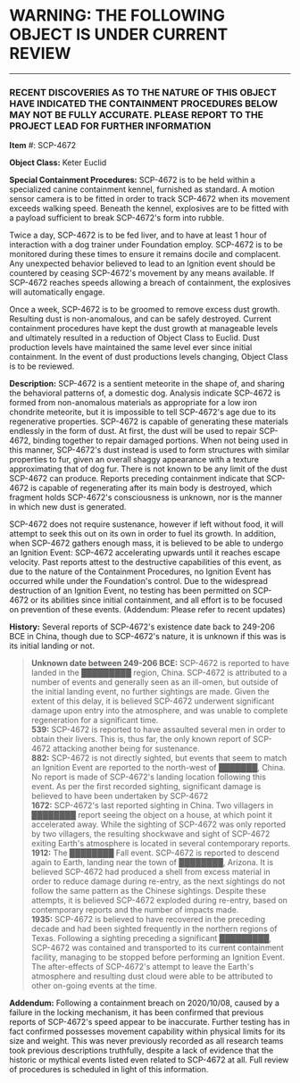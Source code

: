   

WARNING: THE FOLLOWING OBJECT IS UNDER CURRENT REVIEW
=====================================================

* * *

### RECENT DISCOVERIES AS TO THE NATURE OF THIS OBJECT HAVE INDICATED THE CONTAINMENT PROCEDURES BELOW MAY NOT BE FULLY ACCURATE. PLEASE REPORT TO THE PROJECT LEAD FOR FURTHER INFORMATION

**Item** #: SCP-4672

**Object Class:** Keter Euclid

**Special Containment Procedures:** SCP-4672 is to be held within a specialized canine containment kennel, furnished as standard. A motion sensor camera is to be fitted in order to track SCP-4672 when its movement exceeds walking speed. Beneath the kennel, explosives are to be fitted with a payload sufficient to break SCP-4672's form into rubble.

Twice a day, SCP-4672 is to be fed liver, and to have at least 1 hour of interaction with a dog trainer under Foundation employ. SCP-4672 is to be monitored during these times to ensure it remains docile and complacent. Any unexpected behavior believed to lead to an Ignition event should be countered by ceasing SCP-4672's movement by any means available. If SCP-4672 reaches speeds allowing a breach of containment, the explosives will automatically engage.

Once a week, SCP-4672 is to be groomed to remove excess dust growth. Resulting dust is non-anomalous, and can be safely destroyed. Current containment procedures have kept the dust growth at manageable levels and ultimately resulted in a reduction of Object Class to Euclid. Dust production levels have maintained the same level ever since initial containment. In the event of dust productions levels changing, Object Class is to be reviewed.

**Description:** SCP-4672 is a sentient meteorite in the shape of, and sharing the behavioral patterns of, a domestic dog. Analysis indicate SCP-4672 is formed from non-anomalous materials as appropriate for a low iron chondrite meteorite, but it is impossible to tell SCP-4672's age due to its regenerative properties. SCP-4672 is capable of generating these materials endlessly in the form of dust. At first, the dust will be used to repair SCP-4672, binding together to repair damaged portions. When not being used in this manner, SCP-4672's dust instead is used to form structures with similar properties to fur, given an overall shaggy appearance with a texture approximating that of dog fur. There is not known to be any limit of the dust SCP-4672 can produce. Reports preceding containment indicate that SCP-4672 is capable of regenerating after its main body is destroyed, which fragment holds SCP-4672's consciousness is unknown, nor is the manner in which new dust is generated.

SCP-4672 does not require sustenance, however if left without food, it will attempt to seek this out on its own in order to fuel its growth. In addition, when SCP-4672 gathers enough mass, it is believed to be able to undergo an Ignition Event: SCP-4672 accelerating upwards until it reaches escape velocity. Past reports attest to the destructive capabilities of this event, as due to the nature of the Containment Procedures, no Ignition Event has occurred while under the Foundation's control. Due to the widespread destruction of an Ignition Event, no testing has been permitted on SCP-4672 or its abilities since initial containment, and all effort is to be focused on prevention of these events. (Addendum: Please refer to recent updates)

**History:** Several reports of SCP-4672's existence date back to 249-206 BCE in China, though due to SCP-4672's nature, it is unknown if this was is its initial landing or not.

> **Unknown date between 249-206 BCE:** SCP-4672 is reported to have landed in the █████████ region, China. SCP-4672 is attributed to a number of events and generally seen as an ill-omen, but outside of the initial landing event, no further sightings are made. Given the extent of this delay, it is believed SCP-4672 underwent significant damage upon entry into the atmosphere, and was unable to complete regeneration for a significant time.  
> **539:** SCP-4672 is reported to have assaulted several men in order to obtain their livers. This is, thus far, the only known report of SCP-4672 attacking another being for sustenance.  
> **882:** SCP-4672 is not directly sighted, but events that seem to match an Ignition Event are reported to the north-west of ███████, China. No report is made of SCP-4672's landing location following this event. As per the first recorded sighting, significant damage is believed to have been undertaken by SCP-4672  
> **1672:** SCP-4672's last reported sighting in China. Two villagers in ████████ report seeing the object on a house, at which point it accelerated away. While the sighting of SCP-4672 was only reported by two villagers, the resulting shockwave and sight of SCP-4672 exiting Earth's atmosphere is located in several contemporary reports.  
> **1912:** The ████████ Fall event. SCP-4672 is reported to descend again to Earth, landing near the town of ████████, Arizona. It is believed SCP-4672 had produced a shell from excess material in order to reduce damage during re-entry, as the next sightings do not follow the same pattern as the Chinese sightings. Despite these attempts, it is believed SCP-4672 exploded during re-entry, based on contemporary reports and the number of impacts made.  
> **1935:** SCP-4672 is believed to have recovered in the preceding decade and had been sighted frequently in the northern regions of Texas. Following a sighting preceding a significant █████████, SCP-4672 was contained and transported to its current containment facility, managing to be stopped before performing an Ignition Event. The after-effects of SCP-4672's attempt to leave the Earth's atmosphere and resulting dust cloud were able to be attributed to other on-going events at the time.

**Addendum:** Following a containment breach on 2020/10/08, caused by a failure in the locking mechanism, it has been confirmed that previous reports of SCP-4672's speed appear to be inaccurate. Further testing has in fact confirmed possesses movement capability within physical limits for its size and weight. This was never previously recorded as all research teams took previous descriptions truthfully, despite a lack of evidence that the historic or mythical events listed even related to SCP-4672 at all. Full review of procedures is scheduled in light of this information.
